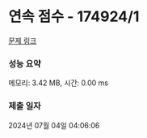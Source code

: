 # 연속 점수 - 174924/1 

[문제 링크](https://level.goorm.io/exam/174924/%EC%97%B0%EC%86%8D-%EC%A0%90%EC%88%98/quiz/1) 

### 성능 요약

메모리: 3.42 MB, 시간: 0.00 ms

### 제출 일자

2024년 07월 04일 04:06:06

